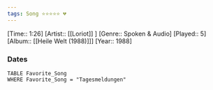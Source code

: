 ```yaml
---
tags: Song ⭐⭐⭐⭐⭐ 💔
---
```

[Time:: 1:26]
[Artist:: [[Loriot]] ]
[Genre:: Spoken & Audio]
[Played:: 5]
[Album:: [[Heile Welt (1988)]]]
[Year:: 1988]
### Dates
````dataview
TABLE Favorite_Song
WHERE Favorite_Song = "Tagesmeldungen"
````